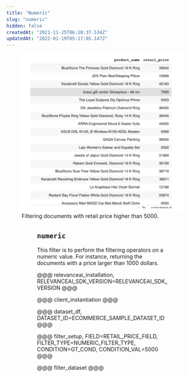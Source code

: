 ```yaml
---
title: "Numeric"
slug: "numeric"
hidden: false
createdAt: "2021-11-25T06:28:37.534Z"
updatedAt: "2022-01-19T05:17:05.147Z"
---
```

<figure>
<img src="https://github.com/RelevanceAI/RelevanceAI-readme-docs/blob/v1.1.4-search/docs_template/GENERAL_FEATURES/_assets/numeric.png?raw=true" width="446" alt="Numeric.png" />
<figcaption>Filtering documents with retail price higher than 5000.</figcaption>
<figure>

## `numeric`
This filter is to perform the filtering operators on a numeric value. For instance, returning the documents with a price larger than 1000 dollars.

@@@ relevanceai_installation, RELEVANCEAI_SDK_VERSION=RELEVANCEAI_SDK_VERSION @@@

@@@ client_instantiation @@@

@@@ dataset_df, DATASET_ID=ECOMMERCE_SAMPLE_DATASET_ID @@@

@@@ filter_setup, FIELD=RETAIL_PRICE_FIELD, FILTER_TYPE=NUMERIC_FILTER_TYPE, CONDITION=GT_COND, CONDITION_VAL=5000 @@@

@@@ filter_dataset @@@

